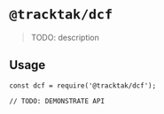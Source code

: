 # `@tracktak/dcf`

> TODO: description

## Usage

```
const dcf = require('@tracktak/dcf');

// TODO: DEMONSTRATE API
```
